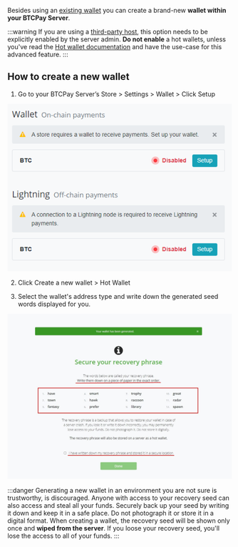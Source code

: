 Besides using an [existing wallet](./WalletSetup.md#use-an-existing-wallet) you can create a brand-new **wallet within your BTCPay Server**.

:::warning
If you are using a [third-party host](./ThirdPartyHosting.md), this option needs to be explicitly enabled by the server admin. **Do not enable** a hot wallets, unless you've read the [Hot wallet documentation](./HotWallet.md) and have the use-case for this advanced feature.
:::

## How to create a new wallet

1. Go to your BTCPay Server’s Store > Settings > Wallet > Click Setup

![](./img/createwallet/Setup.png)

2. Click Create a new wallet > Hot Wallet

3. Select the wallet's address type and write down the generated seed words displayed for you.

![](./img/createwallet/recoveryseedbackup.jpg "BTCPay Server seed recovery phrase")

:::danger
Generating a new wallet in an environment you are not sure is trustworthy, is discouraged. Anyone with access to your recovery seed can also access and steal all your funds. Securely back up your seed by writing it down and keep it in a safe place. Do not photograph it or store it in a digital format. When creating a wallet, the recovery seed will be shown only once and **wiped from the server**. If you loose your recovery seed, you'll lose the access to all of your funds.
:::
